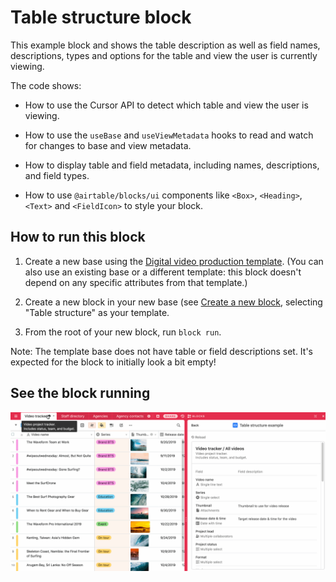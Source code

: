 # Table structure block

This example block and shows the table description as well as field names, descriptions, types and
options for the table and view the user is currently viewing.

The code shows:

-   How to use the Cursor API to detect which table and view the user is viewing.

-   How to use the `useBase` and `useViewMetadata` hooks to read and watch for changes to base and
    view metadata.

-   How to display table and field metadata, including names, descriptions, and field types.

-   How to use `@airtable/blocks/ui` components like `<Box>`, `<Heading>`, `<Text>` and
    `<FieldIcon>` to style your block.

## How to run this block

1. Create a new base using the
   [Digital video production template](https://airtable.com/templates/content-production/expKOGNEdcF0gmFW3/digital-video-production).
   (You can also use an existing base or a different template: this block doesn't depend on any
   specific attributes from that template.)

2. Create a new block in your new base (see
   [Create a new block](https://airtable.com/developers/blocks/guides/hello-world-tutorial#create-a-new-block),
   selecting "Table structure" as your template.

3. From the root of your new block, run `block run`.

Note: The template base does not have table or field descriptions set. It's expected for the block
to initially look a bit empty!

## See the block running

![Block that shows information about the selected table and its fields](media/block.gif)
